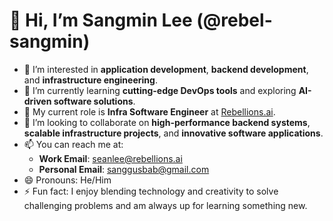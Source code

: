 # 👋 Hi, I’m Sangmin Lee (@rebel-sangmin)

- 👀 I’m interested in **application development**, **backend development**, and **infrastructure engineering**. 
- 🌱 I’m currently learning **cutting-edge DevOps tools** and exploring **AI-driven software solutions**.
- 💼 My current role is **Infra Software Engineer** at [Rebellions.ai](https://rebellions.ai).
- 💞️ I’m looking to collaborate on **high-performance backend systems**, **scalable infrastructure projects**, and **innovative software applications**.
- 📫 You can reach me at:
  - **Work Email**: seanlee@rebellions.ai
  - **Personal Email**: sanggusbab@gmail.com
- 😄 Pronouns: He/Him
- ⚡ Fun fact: I enjoy blending technology and creativity to solve challenging problems and am always up for learning something new.

<!---
rebel-sangmin/rebel-sangmin is a ✨ special ✨ repository because its `README.md` (this file) appears on your GitHub profile.
You can click the Preview link to take a look at your changes.
--->
